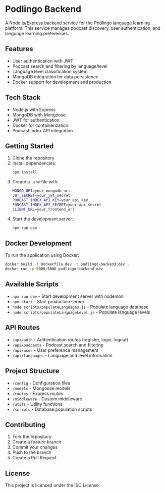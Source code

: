 # Podlingo Backend

A Node.js/Express backend service for the Podlingo language learning platform. This service manages podcast discovery, user authentication, and language learning preferences.

## Features

- User authentication with JWT
- Podcast search and filtering by language/level
- Language level classification system
- MongoDB integration for data persistence
- Docker support for development and production

## Tech Stack

- Node.js with Express
- MongoDB with Mongoose
- JWT for authentication
- Docker for containerization
- Podcast Index API integration

## Getting Started

1. Clone the repository
2. Install dependencies:
    ```bash
    npm install
    ```
3. Create a `.env` file with:
    ```bash
    MONGO_URI=your_mongodb_uri
    JWT_SECRET=your_jwt_secret
    PODCAST_INDEX_API_KEY=your_api_key
    PODCAST_INDEX_API_SECRET=your_api_secret
    CLIENT_URL=your_frontend_url
    ```
4. Start the development server:
    ```bash
    npm run dev
    ```

## Docker Development

To run the application using Docker:

```bash
docker build -f Dockerfile.dev -t podlingo-backend:dev .
docker run -p 5000:5000 podlingo-backend:dev
```

## Available Scripts

- `npm run dev` - Start development server with nodemon
- `npm start` - Start production server
- `node scripts/populateLanguages.js` - Populate language database
- `node scripts/populateLanguageLevel.js` - Populate language levels

## API Routes

- `/api/auth` - Authentication routes (register, login, logout)
- `/api/podcasts` - Podcast search and filtering
- `/api/user` - User preference management
- `/api/languages` - Language and level information

## Project Structure

- `/config` - Configuration files
- `/models` - Mongoose models
- `/routes` - Express routes
- `/middleware` - Custom middleware
- `/utils` - Utility functions
- `/scripts` - Database population scripts

## Contributing

1. Fork the repository
2. Create a feature branch
3. Commit your changes
4. Push to the branch
5. Create a Pull Request

## License

This project is licensed under the ISC License.